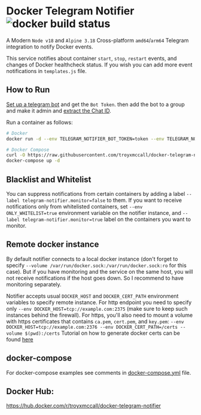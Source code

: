 # Docker Telegram Notifier ![docker build status](https://github.com/troyxmccall/docker-telegram-notifier/actions/workflows/deploy-docker.yml/badge.svg)

A Modern `Node v18` and `Alpine 3.18` 
Cross-platform `amd64`/`arm64` Telegram integration to notify Docker events. 

This service notifies about container `start`, `stop`, `restart` events, and changes of Docker healthcheck status. If you wish you can add more event notifications in `templates.js` file.


## How to Run

[Set up a telegram bot](https://core.telegram.org/bots#3-how-do-i-create-a-bot) and get the `Bot Token`. then add the bot to a group and make it admin and [extract the Chat ID](https://stackoverflow.com/a/32572159/882223).

Run a container as follows:

```sh
# Docker
docker run -d --env TELEGRAM_NOTIFIER_BOT_TOKEN=token --env TELEGRAM_NOTIFIER_CHAT_ID=chat_id --volume /var/run/docker.sock:/var/run/docker.sock:ro troyxmccall/docker-telegram-notifier

# Docker Compose
curl -O https://raw.githubusercontent.com/troyxmccall/docker-telegram-notifier/master/docker-compose.yml
docker-compose up -d
```

## Blacklist and Whitelist

You can suppress notifications from certain containers by adding a label `--label telegram-notifier.monitor=false` to them. If you want to receive notifications only from whitelisted containers, set `--env ONLY_WHITELIST=true` environment variable on the notifier instance, and `--label telegram-notifier.monitor=true` label on the containers you want to monitor.

## Remote docker instance

By default notifier connects to a local docker instance (don't forget to specify `--volume /var/run/docker.sock:/var/run/docker.sock:ro` for this case). But if you have monitoring and the service on the same host, you will not receive notifications if the host goes down. So I recommend to have monitoring separately.

Notifier accepts usual `DOCKER_HOST` and `DOCKER_CERT_PATH` environment variables to specify remote instance. For http endpoint you need to specify only `--env DOCKER_HOST=tcp://example.com:2375` (make sure to keep such instances behind the firewall). For https, you'll also need to mount a volume with https certificates that contains `ca.pem`, `cert.pem`, and `key.pem`: `--env DOCKER_HOST=tcp://example.com:2376 --env DOCKER_CERT_PATH=/certs --volume $(pwd):/certs`
Tutorial on how to generate docker certs can be found [here](https://docs.docker.com/engine/security/https/)

## docker-compose

For docker-compose examples see comments in [docker-compose.yml](./docker-compose.yml) file.

## Docker Hub:

https://hub.docker.com/r/troyxmccall/docker-telegram-notifier
